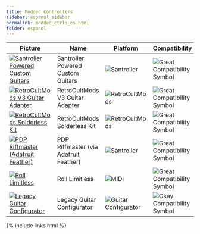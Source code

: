 ```yaml
---
title: Modded Controllers
sidebar: espanol_sidebar
permalink: modded_ctrls_es.html
folder: espanol
---
```


| Picture | Name | Platform | Compatibility | Configuration |
|--|--|--|--|--|
|[![Santroller Powered Custom Guitars](https://raw.githubusercontent.com/hmxmilohax/rb3-pc//main/assets/images/instruments/list/gtrmod.png)](https://rb3pc.milohax.org/instruments/misc/santroller "Santroller Powered Custom Guitars") | Santroller Powered Custom Guitars | ![Santroller](https://raw.githubusercontent.com/hmxmilohax/rb3-pc//main/assets/images/instruments/plat/santroller.png) | ![Great Compatibility Symbol](https://raw.githubusercontent.com/hmxmilohax/rb3-pc//main/assets/images/instruments/compat/great.png) |[[CLICK HERE]](https://rb3pc.milohax.org/instruments/misc/santroller) |
|[![RetroCultMods V3 Guitar Adapter](https://raw.githubusercontent.com/hmxmilohax/rb3-pc//main/assets/images/instruments/list/gtradapt.png)](https://rb3pc.milohax.org/instruments/misc/rcmv3 "RetroCultMods V3 Guitar Adapter") | RetroCultMods V3 Guitar Adapter | ![RetroCultMods](https://raw.githubusercontent.com/hmxmilohax/rb3-pc//main/assets/images/instruments/plat/rcm.png) | ![Great Compatibility Symbol](https://raw.githubusercontent.com/hmxmilohax/rb3-pc//main/assets/images/instruments/compat/great.png) |[[CLICK HERE]](https://rb3pc.milohax.org/instruments/misc/rcmv3) |
|[![RetroCultMods Solderless Kit](https://raw.githubusercontent.com/hmxmilohax/rb3-pc//main/assets/images/instruments/list/gtrslk.png)](https://rb3pc.milohax.org/instruments/misc/rcmsl "RetroCultMods Solderless Kit") | RetroCultMods Solderless Kit | ![RetroCultMods](https://raw.githubusercontent.com/hmxmilohax/rb3-pc//main/assets/images/instruments/plat/rcm.png) | ![Great Compatibility Symbol](https://raw.githubusercontent.com/hmxmilohax/rb3-pc//main/assets/images/instruments/compat/great.png) |[[CLICK HERE]](https://rb3pc.milohax.org/instruments/misc/rcmsl) |
|[![PDP Riffmaster (Adafruit Feather)](https://raw.githubusercontent.com/hmxmilohax/rb3-pc//main/assets/images/instruments/list/gtrriff.png)](https://rb3pc.milohax.org/instruments/misc/riffada "PDP Riffmaster") | PDP Riffmaster (via Adafruit Feather) | ![Santroller](https://raw.githubusercontent.com/hmxmilohax/rb3-pc//main/assets/images/instruments/plat/santroller.png) | ![Great Compatibility Symbol](https://raw.githubusercontent.com/hmxmilohax/rb3-pc//main/assets/images/instruments/compat/great.png) |[[CLICK HERE]](https://rb3pc.milohax.org/instruments/misc/riffada) |
|[![Roll Limitless](https://raw.githubusercontent.com/hmxmilohax/rb3-pc//main/assets/images/instruments/list/drmroll.png)](https://rb3pc.milohax.org/instruments/misc/rolllimitless "Roll Limitless") | Roll Limitless | ![MIDI](https://raw.githubusercontent.com/hmxmilohax/rb3-pc//main/assets/images/instruments/plat/midi.png) | ![Great Compatibility Symbol](https://raw.githubusercontent.com/hmxmilohax/rb3-pc//main/assets/images/instruments/compat/great.png) |[[CLICK HERE]](https://rb3pc.milohax.org/instruments/misc/rolllimitless) |
|[![Legacy Guitar Configurator](https://raw.githubusercontent.com/hmxmilohax/rb3-pc//main/assets/images/instruments/list/gtrgc.png)](https://rb3pc.milohax.org/instruments/misc/gtrcfg "Legacy Guitar Configurator") | Legacy Guitar Configurator | ![Guitar Configurator](https://raw.githubusercontent.com/hmxmilohax/rb3-pc//main/assets/images/instruments/plat/lgc.png) | ![Okay Compatibility Symbol](https://raw.githubusercontent.com/hmxmilohax/rb3-pc//main/assets/images/instruments/compat/okay.png) |[[CLICK HERE]](https://rb3pc.milohax.org/instruments/misc/gtrcfg) |

{% include links.html %}